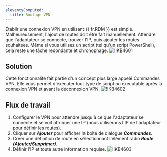 ```yaml
---
eleventyComputed:
  title: Routage VPN
---
```

Établir une connexion VPN en utilisant {{ fr.RDM }} est simple. Malheureusement, l'ajout de routes doit être fait manuellement. Attendre que l'adaptateur se connecte, trouver l'IP, puis ajouter les routes souhaitées. Même si vous utilisez un script (tel qu'un script PowerShell), cela reste une tâche redondante et chronophage.
![!!KB4601](https://cdnweb.devolutions.net/docs/docs_en_kb_KB4601.png)

## Solution

Cette fonctionnalité fait partie d'un concept plus large appelé Commandes VPN. Elle vous permet d'exécuter tout type de script ou exécutable après la connexion VPN et avant la déconnexion VPN.
![!!KB4602](https://cdnweb.devolutions.net/docs/docs_en_kb_KB4602.png)

## Flux de travail

1. Configurer le VPN pour attendre jusqu'à ce que l'adaptateur se connecte et se voit attribuer une IP (nous utiliserons l'IP de l'adaptateur pour définir les routes).
1. Cliquer sur ***Ajouter*** pour afficher la boîte de dialogue ***Commandes***.
1. Créer une définition de route en sélectionnant l'élément radio ***Route (Ajouter/Supprimer)***.
1. Définir l'IP et toute autre information requise.
![!!KB4603](https://cdnweb.devolutions.net/docs/docs_en_kb_KB4603.png)
